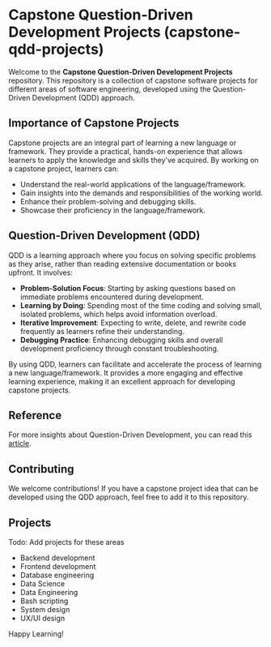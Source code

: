 # Capstone Question-Driven Development Projects (capstone-qdd-projects)

Welcome to the ****Capstone Question-Driven Development Projects**** repository. This repository is a collection of capstone software projects for different areas of software engineering, developed using the Question-Driven Development (QDD) approach.

## Importance of Capstone Projects

Capstone projects are an integral part of learning a new language or framework. They provide a practical, hands-on experience that allows learners to apply the knowledge and skills they've acquired. By working on a capstone project, learners can:

- Understand the real-world applications of the language/framework.
- Gain insights into the demands and responsibilities of the working world.
- Enhance their problem-solving and debugging skills.
- Showcase their proficiency in the language/framework.

## Question-Driven Development (QDD)

QDD is a learning approach where you focus on solving specific problems as they arise, rather than reading extensive documentation or books upfront. It involves:

- **Problem-Solution Focus**: Starting by asking questions based on immediate problems encountered during development.
- **Learning by Doing**: Spending most of the time coding and solving small, isolated problems, which helps avoid information overload.
- **Iterative Improvement**: Expecting to write, delete, and rewrite code frequently as learners refine their understanding.
- **Debugging Practice**: Enhancing debugging skills and overall development proficiency through constant troubleshooting.

By using QDD, learners can facilitate and accelerate the process of learning a new language/framework. It provides a more engaging and effective learning experience, making it an excellent approach for developing capstone projects.

## Reference

For more insights about Question-Driven Development, you can read this [article].

## Contributing

We welcome contributions! If you have a capstone project idea that can be developed using the QDD approach, feel free to add it to this repository.

## Projects
Todo: Add projects for these areas
- Backend development
- Frontend development
- Database engineering
- Data Science
- Data Engineering
- Bash scripting
- System design
- UX/UI design
  
Happy Learning!

  


[article]: https://nickjanetakis.com/blog/learning-a-new-web-framework-with-question-driven-development
